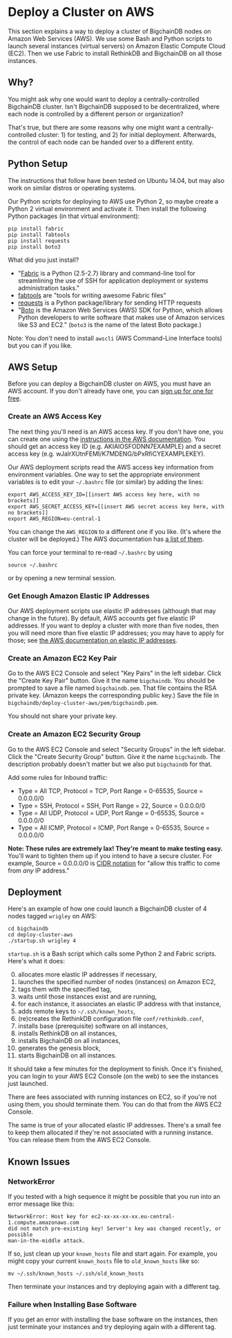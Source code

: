 # Deploy a Cluster on AWS

This section explains a way to deploy a cluster of BigchainDB nodes on Amazon Web Services (AWS). We use some Bash and Python scripts to launch several instances (virtual servers) on Amazon Elastic Compute Cloud (EC2). Then we use Fabric to install RethinkDB and BigchainDB on all those instances.

## Why?

You might ask why one would want to deploy a centrally-controlled BigchainDB cluster. Isn't BigchainDB supposed to be decentralized, where each node is controlled by a different person or organization?

That's true, but there are some reasons why one might want a centrally-controlled cluster: 1) for testing, and 2) for initial deployment. Afterwards, the control of each node can be handed over to a different entity.

## Python Setup

The instructions that follow have been tested on Ubuntu 14.04, but may also work on similar distros or operating systems.

Our Python scripts for deploying to AWS use Python 2, so maybe create a Python 2 virtual environment and activate it. Then install the following Python packages (in that virtual environment):
```text
pip install fabric
pip install fabtools
pip install requests
pip install boto3
```

What did you just install?

* "[Fabric](http://www.fabfile.org/) is a Python (2.5-2.7) library and command-line tool for streamlining the use of SSH for application deployment or systems administration tasks."
* [fabtools](https://github.com/ronnix/fabtools) are "tools for writing awesome Fabric files"
* [requests](http://docs.python-requests.org/en/master/) is a Python package/library for sending HTTP requests
* "[Boto](https://boto3.readthedocs.org/en/latest/) is the Amazon Web Services (AWS) SDK for Python, which allows Python developers to write software that makes use of Amazon services like S3 and EC2." (`boto3` is the name of the latest Boto package.)

Note: You _don't_ need to install `awscli` (AWS Command-Line Interface tools) but you can if you like.

## AWS Setup

Before you can deploy a BigchainDB cluster on AWS, you must have an AWS account. If you don't already have one, you can [sign up for one for free](https://aws.amazon.com/).

### Create an AWS Access Key

The next thing you'll need is an AWS access key. If you don't have one, you can create one using the [instructions in the AWS documentation](http://docs.aws.amazon.com/AWSSimpleQueueService/latest/SQSGettingStartedGuide/AWSCredentials.html). You should get an access key ID (e.g. AKIAIOSFODNN7EXAMPLE) and a secret access key (e.g. wJalrXUtnFEMI/K7MDENG/bPxRfiCYEXAMPLEKEY).

Our AWS deployment scripts read the AWS access key information from environment variables. One way to set the appropriate environment variables is to edit your `~/.bashrc` file (or similar) by adding the lines:
```text
export AWS_ACCESS_KEY_ID=[[insert AWS access key here, with no brackets]]
export AWS_SECRET_ACCESS_KEY=[[insert AWS secret access key here, with no brackets]]
export AWS_REGION=eu-central-1
```

You can change the `AWS_REGION` to a different one if you like. (It's where the cluster will be deployed.) The AWS documentation has [a list of them](http://docs.aws.amazon.com/general/latest/gr/rande.html#ec2_region).

You can force your terminal to re-read `~/.bashrc` by using
```text
source ~/.bashrc
```

or by opening a new terminal session.

### Get Enough Amazon Elastic IP Addresses

Our AWS deployment scripts use elastic IP addresses (although that may change in the future). By default, AWS accounts get five elastic IP addresses. If you want to deploy a cluster with more than five nodes, then you will need more than five elastic IP addresses; you may have to apply for those; see [the AWS documentation on elastic IP addresses](http://docs.aws.amazon.com/AWSEC2/latest/UserGuide/elastic-ip-addresses-eip.html).

### Create an Amazon EC2 Key Pair

Go to the AWS EC2 Console and select "Key Pairs" in the left sidebar. Click the "Create Key Pair" button. Give it the name `bigchaindb`. You should be prompted to save a file named `bigchaindb.pem`. That file contains the RSA private key. (Amazon keeps the corresponding public key.) Save the file in `bigchaindb/deploy-cluster-aws/pem/bigchaindb.pem`.

You should not share your private key. 

### Create an Amazon EC2 Security Group

Go to the AWS EC2 Console and select "Security Groups" in the left sidebar. Click the "Create Security Group" button. Give it the name `bigchaindb`. The description probably doesn't matter but we also put `bigchaindb` for that.

Add some rules for Inbound traffic:

* Type = All TCP, Protocol = TCP, Port Range = 0-65535, Source = 0.0.0.0/0
* Type = SSH, Protocol = SSH, Port Range = 22, Source = 0.0.0.0/0
* Type = All UDP, Protocol = UDP, Port Range = 0-65535, Source = 0.0.0.0/0
* Type = All ICMP, Protocol = ICMP, Port Range = 0-65535, Source = 0.0.0.0/0

**Note: These rules are extremely lax! They're meant to make testing easy.** You'll want to tighten them up if you intend to have a secure cluster. For example, Source = 0.0.0.0/0 is [CIDR notation](https://en.wikipedia.org/wiki/Classless_Inter-Domain_Routing) for "allow this traffic to come from _any_ IP address."


## Deployment

Here's an example of how one could launch a BigchainDB cluster of 4 nodes tagged `wrigley` on AWS:
```text
cd bigchaindb
cd deploy-cluster-aws
./startup.sh wrigley 4
```

`startup.sh` is a Bash script which calls some Python 2 and Fabric scripts. Here's what it does:

0. allocates more elastic IP addresses if necessary,
1. launches the specified number of nodes (instances) on Amazon EC2,
2. tags them with the specified tag,
3. waits until those instances exist and are running,
4. for each instance, it associates an elastic IP address with that instance,
5. adds remote keys to `~/.ssh/known_hosts`,
6. (re)creates the RethinkDB configuration file `conf/rethinkdb.conf`,
7. installs base (prerequisite) software on all instances,
8. installs RethinkDB on all instances,
9. installs BigchainDB on all instances,
10. generates the genesis block,
11. starts BigchainDB on all instances.

It should take a few minutes for the deployment to finish. Once it's finished, you can login to your AWS EC2 Console (on the web) to see the instances just launched.

There are fees associated with running instances on EC2, so if you're not using them, you should terminate them. You can do that from the AWS EC2 Console.

The same is true of your allocated elastic IP addresses. There's a small fee to keep them allocated if they're not associated with a running instance. You can release them from the AWS EC2 Console.

## Known Issues

### NetworkError

If you tested with a high sequence it might be possible that you run into an error message like this:
```text
NetworkError: Host key for ec2-xx-xx-xx-xx.eu-central-1.compute.amazonaws.com 
did not match pre-existing key! Server's key was changed recently, or possible 
man-in-the-middle attack.
```

If so, just clean up your `known_hosts` file and start again. For example, you might copy your current `known_hosts` file to `old_known_hosts` like so:
```text
mv ~/.ssh/known_hosts ~/.ssh/old_known_hosts
```

Then terminate your instances and try deploying again with a different tag.

### Failure when Installing Base Software

If you get an error with installing the base software on the instances, then just terminate your instances and try deploying again with a different tag.

